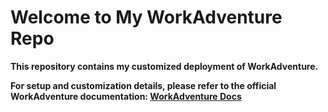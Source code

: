 # Welcome to My WorkAdventure Repo

**This repository contains my customized deployment of WorkAdventure.**

**For setup and customization details, please refer to the official WorkAdventure documentation: [WorkAdventure Docs](https://docs.workadventu.re/)**
